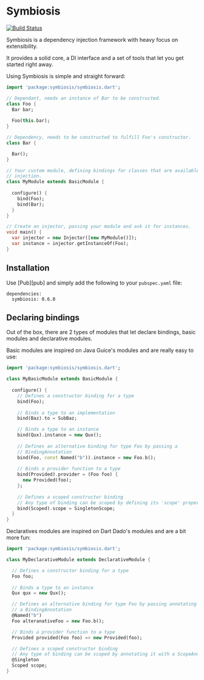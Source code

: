 Symbiosis
=========
[![Build Status](https://drone.io/github.com/Dreckr/Symbiosis/status.png)](https://drone.io/github.com/Dreckr/Symbiosis/latest)

Symbiosis is a dependency injection framework with heavy focus on extensibility.

It provides a solid core, a DI interface and a set of tools that let you
get started right away.

Using Symbiosis is simple and straight forward:

```dart
import 'package:symbiosis/symbiosis.dart';

// Dependant, needs an instance of Bar to be constructed.
class Foo {
  Bar bar;
  
  Foo(this.bar);
}

// Dependency, needs to be constructed to fulfill Foo's constructor.
class Bar {

  Bar();
}

// Your custom module, defining bindings for classes that are available for 
// injection.
class MyModule extends BasicModule {
  
  configure() {
    bind(Foo);
    bind(Bar);
  }
}

// Create an injector, passing your module and ask it for instances.
void main() {
  var injector = new Injector([new MyModule()]);
  var instance = injector.getInstanceOf(Foo);
}
```

Installation
------------

Use [Pub][pub] and simply add the following to your `pubspec.yaml` file:

```
dependencies:
  symbiosis: 0.6.0
```

Declaring bindings
------------------

Out of the box, there are 2 types of modules that let declare bindings, 
basic modules and declarative modules.

Basic modules are inspired on Java Guice's modules and are really easy to use:

```dart
import 'package:symbiosis/symbiosis.dart';

class MyBasicModule extends BasicModule {
  
  configure() {
    // Defines a constructor binding for a type
    bind(Foo);
    
    // Binds a type to an implementation
    bind(Baz).to = SubBaz;

    // Binds a type to an instance
    bind(Qux).instance = new Qux();
    
    // Defines an alternative binding for type Foo by passing a 
    // BindingAnnotation
    bind(Foo, const Named("b")).instance = new Foo.b();
    
    // Binds a provider function to a type
    bind(Provided).provider = (Foo foo) {
      new Provided(foo);
    };
    
    // Defines a scoped constructor binding
    // Any type of binding can be scoped by defining its 'scope' property.
    bind(Scoped).scope = SingletonScope;
  }
}
```

Declaratives modules are inspired on Dart Dado's modules and are a bit more fun:

```dart
import 'package:symbiosis/symbiosis.dart';

class MyDeclarativeModule extends DeclarativeModule {

  // Defines a constructor binding for a type
  Foo foo;
  
  // Binds a type to an instance
  Qux qux = new Qux();

  // Defines an alternative binding for type Foo by passing annotating it with
  // a BindingAnnotation
  @Named("b")
  Foo alteranativeFoo = new Foo.b();

  // Binds a provider function to a type
  Provided provided(Foo foo) => new Provided(foo);

  // Defines a scoped constructor binding
  // Any type of binding can be scoped by annotating it with a ScopeAnnotation.
  @Singleton
  Scoped scope;
}
```
